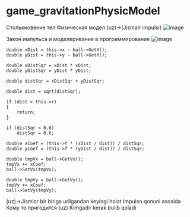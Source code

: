 # game_gravitationPhysicModel

Столькновение тел Физическая модел
(uz)->(Jismalr impulsi)
![image](https://user-images.githubusercontent.com/95248609/145459625-bc7470e3-e809-4035-99d3-ee355aae79c7.png)

Закон импульса и моделеривание в программирование
![image](https://user-images.githubusercontent.com/95248609/145459887-52825580-1e46-4892-a08f-9191b438e402.png)

	double xDist = this->x - ball->GetX();
	double yDist = this->y - ball->GetY();

	double xDistSqr = xDist * xDist;
	double yDistSqr = yDist * yDist;

	double distSqr = xDistSqr + yDistSqr;

	double dist = sqrt(distSqr);

	if (dist > this->r)
	{
		return;
	}

	if (distSqr < 0.6)
		distSqr = 0.6;

	double xCoef = (this->f * (xDist / dist)) / distSqr;
	double yCoef = (this->f * (yDist / dist)) / distSqr;

	double tmpVx = ball->GetVx();
	tmpVx += xCoef;
	ball->SetVx(tmpVx);

	double tmpVy = ball->GetVy();
	tmpVy += xCoef;
	ball->SetVy(tmpVy);

(uz)->Jismlar bir biriga urilgandan keyingi holat Impulsn qonuni asosida
Кому то пригодится 
(uz) Kimgadir kerak bulib qoladi

